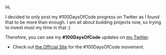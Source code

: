 Hi.

I decided to only post my #100DaysOfCode progress on Twitter as I found that to be more than enough. I am all about building projects now, so trying to invest most my time in that :)

Therefore, you can see my **#100DaysOfCode** updates on [my Twitter](https://twitter.com/larsparsfromage).

- Check out [the Official Site](http://100daysofcode.com/) for the #100DaysOfCode movement.
